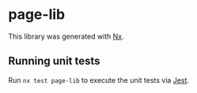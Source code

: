 # page-lib

This library was generated with [Nx](https://nx.dev).

## Running unit tests

Run `nx test page-lib` to execute the unit tests via [Jest](https://jestjs.io).

